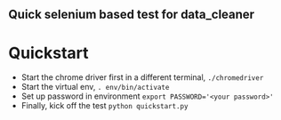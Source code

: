 ## Quick selenium based test for data_cleaner

# Quickstart
* Start the chrome driver first in a different terminal, `./chromedriver`
* Start the virtual env, `. env/bin/activate`
* Set up password in environment `export PASSWORD='<your password>'`
* Finally, kick off the test `python quickstart.py`
